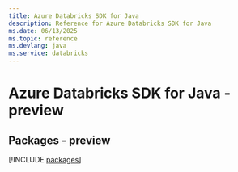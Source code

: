 ```yaml
---
title: Azure Databricks SDK for Java
description: Reference for Azure Databricks SDK for Java
ms.date: 06/13/2025
ms.topic: reference
ms.devlang: java
ms.service: databricks
---
```

# Azure Databricks SDK for Java - preview
## Packages - preview
[!INCLUDE [packages](databricks-index.md)]